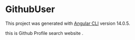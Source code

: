 # GithubUser

This project was generated with [Angular CLI](https://github.com/angular/angular-cli) version 14.0.5.

this is Github Profile search website .


